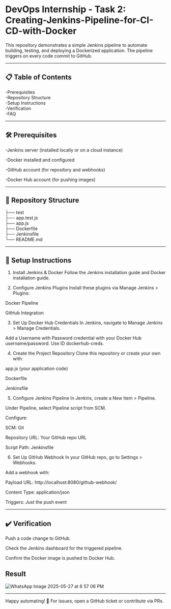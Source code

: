 # DevOps Internship - Task 2: Creating-Jenkins-Pipeline-for-CI-CD-with-Docker

This repository demonstrates a simple Jenkins pipeline to automate building, testing, and deploying a Dockerized application. The pipeline triggers on every code commit to GitHub.

---

## 📋 Table of Contents
-Prerequisites                                            
-Repository Structure                                  
-Setup Instructions                                        
-Verification                                  
-FAQ                                                                         

---

## 🛠️ Prerequisites
-Jenkins server (installed locally or on a cloud instance)

-Docker installed and configured

-GitHub account (for repository and webhooks)

-Docker Hub account (for pushing images)

---

## 📂 Repository Structure
├── test                                                            
├── app.test.js                                                            
├── app.js                                                                  
├── Dockerfile                                                              
├── Jenkinsfile                                                             
└── README.md                                                               

---

## 🔧 Setup Instructions
1. Install Jenkins & Docker
Follow the Jenkins installation guide and Docker installation guide.

2. Configure Jenkins Plugins
Install these plugins via Manage Jenkins > Plugins:

Docker Pipeline

GitHub Integration

3. Set Up Docker Hub Credentials
In Jenkins, navigate to Manage Jenkins > Manage Credentials.

Add a Username with Password credential with your Docker Hub username/password. Use ID dockerhub-creds.

4. Create the Project Repository
Clone this repository or create your own with:

app.js (your application code)

Dockerfile

Jenkinsfile

5. Configure Jenkins Pipeline
In Jenkins, create a New Item > Pipeline.

Under Pipeline, select Pipeline script from SCM.

Configure:

SCM: Git

Repository URL: Your GitHub repo URL

Script Path: Jenkinsfile

6. Set Up GitHub Webhook
In your GitHub repo, go to Settings > Webhooks.

Add a webhook with:

Payload URL: http://localhost:8080/github-webhook/

Content Type: application/json

Triggers: Just the push event


---

## ✔️ Verification
Push a code change to GitHub.

Check the Jenkins dashboard for the triggered pipeline.

Confirm the Docker image is pushed to Docker Hub.

## Result

![WhatsApp Image 2025-05-27 at 6 57 06 PM](https://github.com/user-attachments/assets/2b137eba-dc34-47dc-bfe7-7c7768bd0720)


---

Happy automating! 🚀
For issues, open a GitHub ticket or contribute via PRs.
